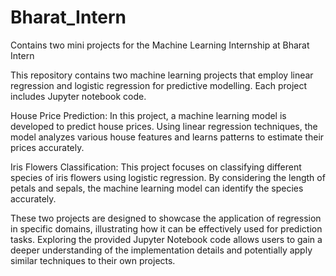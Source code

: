 # Bharat_Intern
Contains two mini projects for the Machine Learning Internship at Bharat Intern

This repository contains two machine learning projects that employ linear regression and logistic regression for predictive modelling. Each project includes Jupyter notebook code.

House Price Prediction: In this project, a machine learning model is developed to predict house prices. Using linear regression techniques, the model analyzes various house features and learns patterns to estimate their prices accurately.

Iris Flowers Classification: This project focuses on classifying different species of iris flowers using logistic regression. By considering the length of petals and sepals, the machine learning model can identify the species accurately.

These two projects are designed to showcase the application of regression in specific domains, illustrating how it can be effectively used for prediction tasks. Exploring the provided Jupyter Notebook code allows users to gain a deeper understanding of the implementation details and potentially apply similar techniques to their own projects.
